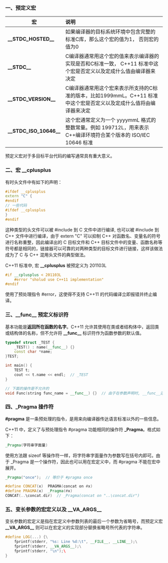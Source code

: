 ### 一、预定义宏

| 宏                       | 说明                                                         |
| ------------------------ | :----------------------------------------------------------- |
| **\_\_STDC_HOSTED__**    | 如果编译器的目标系统环境中包含完整的标准C库，那么这个宏的值为1， 否则宏的值为0 |
| **\_\_STDC__**           | C编译器通常用这个宏的值来表示编译器的实现是否和C标准一致， C++11 标准中这个宏是否定义以及定成什么值由编译器来决定 |
| **\_\_STDC_VERSION__**   | C编译器通常用这个宏来表示所支持的C标准的版本，比如1999mmL。C++11 标准中这个宏是否定义以及定成什么值将由编译器来决定 |
| **\_\_STDC_ISO_10646__** | 这个宏通常定义为一个 yyyymmL 格式的整数常量。例如 199712L，用来表示C++编译环境符合某个版本的 ISO/IEC 10646 标准 |

预定义宏对于多目标平台代码的编写通常具有重大意义。

### 二、宏 __cplusplus

有时头文件中有如下的声明：

```c++
#ifdef __cplusplus
extern "C" {
#endif
// 一些代码
#ifdef __cplusplus
}
#endif
```

这种类型的头文件可以被 #include 到 C 文件中进行编译, 也可以被 #include 到 C++ 文件中进行编译，由于 extern "C" 可以抑制 C++ 对函数名、变量名的符号进行名称重整，因此编译出的 C 目标文件和 C++ 目标文件中的变量、函数名称等符号都是相同的，链接器可以可靠的对两种类型的目标文件进行链接，这样该做法成为了 C 与 C++ 混用头文件的典型做法。

C++11 标准中, 宏 **__cplusplus** 被预定义为 201103L

```c++
#if __cplusplus < 201103L
    #error "sholud use C++11 implementation"
#endif
```

使用了预处理指令 #error，这使得不支持 C++11 的代码编译立即报错并终止编译。

### 三、\_\_func__ 预定义标识符

基本功能是**返回所在函数的名字**。C++11 允许其使用在类或者结构体中，返回类或结构体的名称，但不允许将 **\_\_func__** 标识符作为函数参数的默认值。

```c++
typedef struct _TEST {
    _TEST() : name(__func__) {}
    const char *name;
}TEST;

int main() {
    TEST t;
    cout << t.name << endl;  // _TEST
}      

// 下面的操作是不允许的
void Func(string func_name = __func__) {}  // 由于在参数声明时, __func__还未被定义.
```

### 四、_Pragma 操作符

**#pragma** 是一条预处理的指令，是用来向编译器传达语言标准以外的一些信息。

C++11 中，定义了与预处理指令 #pragma 功能相同的操作符 **_Pragma**。格式如下：

```c++
_Pragma(字符串字面量)
```

使用方法跟 sizeof 等操作符一样，将字符串字面量作为参数写在括号内即可。由于 _Pragma 是一个操作符，因此也可以用在宏定义中，而 #pragma 不能在宏中展开。

```c++
_Pragma("once");  // 等价于 #pragma once

#define CONCAT(x)  PRAGMA(concat on #x)
#define PRAGMA(x)  _Pragma(#x)
CONCAT(..\concat.dir)  // _Pragma(concat on "..\concat.dir")
```

### 五、变长参数的宏定义以及 \_\_VA_ARGS__

变长参数的宏定义是指在宏定义中参数列表的最后一个参数为省略号，而预定义宏 **\_\_VA_ARGS__** 则可以在宏定义的实现部分替换省略号所代表的字符串。

```c++
#define LOG(...) {\
    fprintf(stderr, "%s: Line %d:\t", __FILE__, __LINE__);\
    fprintf(stderr, __VA_ARGS__);\
    fprintf(stderr, "\n");\    
}
```

